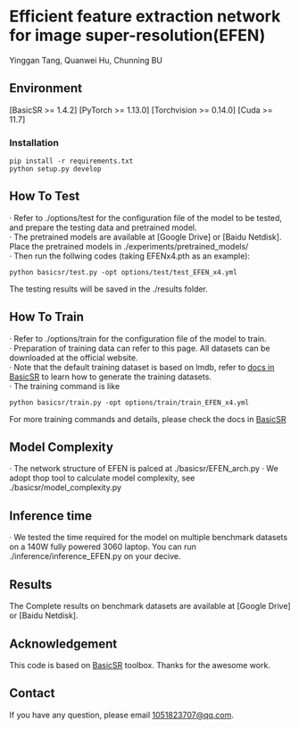 # Efficient feature extraction network for image super-resolution(EFEN)
Yinggan Tang, Quanwei Hu, Chunning BU

## Environment

[BasicSR >= 1.4.2]
[PyTorch >= 1.13.0]
[Torchvision >= 0.14.0]
[Cuda >= 11.7]

### Installation
```
pip install -r requirements.txt
python setup.py develop
```

## How To Test
· Refer to ./options/test for the configuration file of the model to be tested, and prepare the testing data and pretrained model.  
· The pretrained models are available at [Google Drive] or [Baidu Netdisk]. Place the pretrained models in ./experiments/pretrained_models/  
· Then run the follwing codes (taking EFENx4.pth as an example):  

```
python basicsr/test.py -opt options/test/test_EFEN_x4.yml
```
The testing results will be saved in the ./results folder.

## How To Train
· Refer to ./options/train for the configuration file of the model to train.  
· Preparation of training data can refer to this page. All datasets can be downloaded at the official website.  
· Note that the default training dataset is based on lmdb, refer to [docs in BasicSR](https://github.com/XPixelGroup/BasicSR/blob/master/docs/DatasetPreparation.md) to learn how to generate the training datasets.  
· The training command is like  
```
python basicsr/train.py -opt options/train/train_EFEN_x4.yml
```
For more training commands and details, please check the docs in [BasicSR](https://github.com/XPixelGroup/BasicSR)  

## Model Complexity
· The network structure of EFEN is palced at ./basicsr/EFEN_arch.py
· We adopt thop tool to calculate model complexity, see ./basicsr/model_complexity.py

## Inference time
· We tested the time required for the model on multiple benchmark datasets on a 140W fully powered 3060 laptop. You can run ./inference/inference_EFEN.py on your decive.

## Results
The Complete results on benchmark datasets are available at [Google Drive] or [Baidu Netdisk].

## Acknowledgement
This code is based on [BasicSR](https://github.com/XPixelGroup/BasicSR) toolbox. Thanks for the awesome work.

## Contact
If you have any question, please email 1051823707@qq.com.
